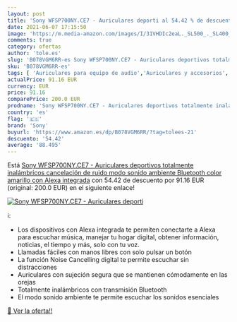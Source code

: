 ```yaml
---
layout: post
title: 'Sony WFSP700NY.CE7 - Auriculares deporti al 54.42 % de descuento'
date: 2021-06-07 17:15:50
image: 'https://m.media-amazon.com/images/I/31VHDIc2eaL._SL500_._SL400_.jpg'
comments: true
category: ofertas
author: 'tole.es'
slug: 'B078VGM6RR-es Sony WFSP700NY.CE7 - Auriculares deportivos totalmente...'
sku: 'B078VGM6RR-es'
tags: [ 'Auriculares para equipo de audio','Auriculares y accesorios','Electrónica','alexa','sony', ]
actualPrice: 91.16 EUR
currency: EUR
price: 91.16
comparePrice: 200.0 EUR
prodname: 'Sony WFSP700NY.CE7 - Auriculares deportivos totalmente inalámbricos  cancelación de ruido  modo sonido ambiente  Bluetooth    color amarillo  con Alexa integrada'
country: 'es'
flag: '🇪🇸'
brand: 'Sony'
buyurl: 'https://www.amazon.es/dp/B078VGM6RR/?tag=tolees-21'
descuento: '54.42'
average: '88.495'
---
```


Está [Sony WFSP700NY.CE7 - Auriculares deportivos totalmente inalámbricos  cancelación de ruido  modo sonido ambiente  Bluetooth    color amarillo  con Alexa integrada](https://www.amazon.es/dp/B078VGM6RR/?tag=tolees-21) con 54.42 de descuento por 91.16 EUR (original: 200.0 EUR) en el siguiente enlace!

[![Sony WFSP700NY.CE7 - Auriculares deporti](https://m.media-amazon.com/images/I/31VHDIc2eaL._SL500_._SL400_.jpg)](https://www.amazon.es/dp/B078VGM6RR/?tag=tolees-21)

ℹ️:

- Los dispositivos con Alexa integrada te permiten conectarte a Alexa para escuchar música, manejar tu hogar digital, obtener información, noticias, el tiempo y más, solo con tu voz.
- Llamadas fáciles con manos libres con solo pulsar un botón
- La función Noise Cancelling digital te permite escuchar sin distracciones
- Auriculares con sujeción segura que se mantienen cómodamente en las orejas
- Totalmente inalámbricos con transmisión Bluetooth
- El modo sonido ambiente te permite escuchar los sonidos esenciales

[🛒 Ver la oferta!!](https://www.amazon.es/dp/B078VGM6RR/?tag=tolees-21)
